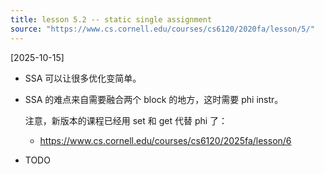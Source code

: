 ```yaml
---
title: lesson 5.2 -- static single assignment
source: "https://www.cs.cornell.edu/courses/cs6120/2020fa/lesson/5/"
---
```


[2025-10-15]

- SSA 可以让很多优化变简单。

- SSA 的难点来自需要融合两个 block 的地方，这时需要 phi instr。

  注意，新版本的课程已经用 set 和 get 代替 phi 了：

  - https://www.cs.cornell.edu/courses/cs6120/2025fa/lesson/6

- TODO
